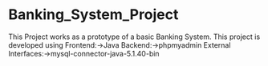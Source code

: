 # Banking_System_Project
This Project works as a prototype of a basic Banking System.
This project is developed using 
Frontend:->Java
Backend:->phpmyadmin
External Interfaces:->mysql-connector-java-5.1.40-bin
